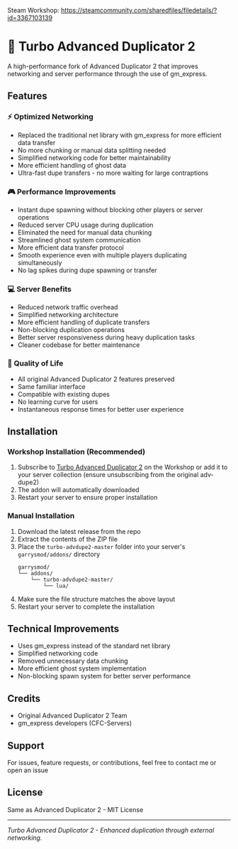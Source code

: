 Steam Workshop: https://steamcommunity.com/sharedfiles/filedetails/?id=3367103139

# 🚀 Turbo Advanced Duplicator 2

A high-performance fork of Advanced Duplicator 2 that improves networking and server performance through the use of gm_express.

## Features

### ⚡ Optimized Networking
- Replaced the traditional net library with gm_express for more efficient data transfer
- No more chunking or manual data splitting needed
- Simplified networking code for better maintainability
- More efficient handling of ghost data
- Ultra-fast dupe transfers - no more waiting for large contraptions

### 🎮 Performance Improvements
- Instant dupe spawning without blocking other players or server operations
- Reduced server CPU usage during duplication
- Eliminated the need for manual data chunking
- Streamlined ghost system communication
- More efficient data transfer protocol
- Smooth experience even with multiple players duplicating simultaneously
- No lag spikes during dupe spawning or transfer

### 💻 Server Benefits
- Reduced network traffic overhead
- Simplified networking architecture
- More efficient handling of duplicate transfers
- Non-blocking duplication operations
- Better server responsiveness during heavy duplication tasks
- Cleaner codebase for better maintenance

### 🎯 Quality of Life
- All original Advanced Duplicator 2 features preserved
- Same familiar interface
- Compatible with existing dupes
- No learning curve for users
- Instantaneous response times for better user experience

## Installation

### Workshop Installation (Recommended)
1. Subscribe to [Turbo Advanced Duplicator 2](https://steamcommunity.com/sharedfiles/filedetails/?id=3367103139) on the Workshop or add it to your server collection (ensure unsubscribing from the original adv-dupe2)
2. The addon will automatically downloaded
3. Restart your server to ensure proper installation

### Manual Installation
1. Download the latest release from the repo
2. Extract the contents of the ZIP file
3. Place the `turbo-advdupe2-master` folder into your server's `garrysmod/addons/` directory
   ```
   garrysmod/
   └── addons/
       └── turbo-advdupe2-master/
           └── lua/
   ```
4. Make sure the file structure matches the above layout
5. Restart your server to complete the installation


## Technical Improvements

- Uses gm_express instead of the standard net library
- Simplified networking code
- Removed unnecessary data chunking
- More efficient ghost system implementation
- Non-blocking spawn system for better server performance

## Credits

- Original Advanced Duplicator 2 Team
- gm_express developers (CFC-Servers)

## Support

For issues, feature requests, or contributions, feel free to contact me or open an issue

## License

Same as Advanced Duplicator 2 - MIT License

---

*Turbo Advanced Duplicator 2 - Enhanced duplication through external networking.*
